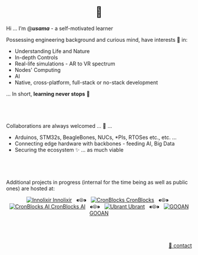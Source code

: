 <h1 align="center">👋</h1>

Hi ... I’m @**_usama_** - a self-motivated learner

Possessing engineering background and curious mind, have interests 👀 in:
  - Understanding Life and Nature
  - In-depth Controls
  - Real-life simulations - AR to VR spectrum
  - Nodes' Computing
  - AI
  - Native, cross-platform, full-stack or no-stack development

... In short, __learning never stops__ 🌱

&nbsp;

# 

Collaborations are always welcomed ... 💞️ ...
  - Arduinos, STM32s, BeagleBones, NUCs, \*PIs, RTOSes etc., etc. ...
  - Connecting edge hardware with backbones - feeding AI, Big Data
  - Securing the ecosystem ✨ ... as much viable

&nbsp;

# 

Additional projects in progress (internal for the time being as well as public ones) are hosted at:

<p align="center">
  <a href="https://github.com/innolixir"><img src="https://avatars.githubusercontent.com/u/85053112?s=28&v=4" alt="Innolixir" /> Innolixir</a>
  &nbsp;&nbsp;⁌⦾⁍&nbsp;&nbsp;
  <a href="https://github.com/cronblocks"><img src="https://avatars.githubusercontent.com/u/86520771?s=28&v=4" alt="CronBlocks" /> CronBlocks</a>
  &nbsp;&nbsp;⁌⦾⁍&nbsp;&nbsp;
  <a href="https://github.com/cronblocks-ai"><img src="https://avatars.githubusercontent.com/u/103107980?s=28&v=4" alt="CronBlocks AI" /> CronBlocks AI</a>
  &nbsp;&nbsp;⁌⦾⁍&nbsp;&nbsp;
  <a href="https://github.com/ubrant"><img src="https://avatars.githubusercontent.com/u/87671848?s=28&v=4" alt="Ubrant" /> Ubrant</a>
  &nbsp;&nbsp;⁌⦾⁍&nbsp;&nbsp;
  <a href="https://github.com/gooan"><img src="https://avatars.githubusercontent.com/u/87671960?s=28&v=4" alt="GOOAN" /> GOOAN</a>
</p>

&nbsp;

# 
<p align="right"><a href="mailto:mooodify@gmail.com">&#128231; contact</a></p>
